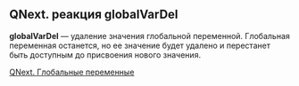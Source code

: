 ## QNext. реакция globalVarDel

**globalVarDel** — удаление значения глобальной переменной. Глобальная переменная останется, но ее значение будет удалено и перестанет быть доступным до присвоения нового значения.



[QNext. Глобальные переменные](/docs-test/_export/admin/globalvariables-about)


